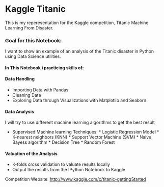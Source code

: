 # Kaggle Titanic
This is my reperesentation for the Kaggle competition, Titanic Machine Learning From Disaster.

### Goal for this Notebook:
I want to show an example of an analysis of the Titanic disaster in Python using Data Science utilities. 

#### In This Notebook i practicing skills of:
#### Data Handling
*   Importing Data with Pandas
*   Cleaning Data
*   Exploring Data through Visualizations with Matplotlib and Seaborn

#### Data Analysis
I will try to use different machine learning algorithms to get the best result
*    Supervised Machine learning Techniques:
    *   Logistic Regression Model
    *   K-nearest neighbors (KNN)
    *   Support Vector Machine (SVM)
    *   Naive Bayess algorithm
    *   Decision Tree
    *   Random Forest

#### Valuation of the Analysis
*   K-folds cross validation to valuate results locally
*   Output the results from the IPython Notebook to Kaggle


Competition Website: http://www.kaggle.com/c/titanic-gettingStarted
